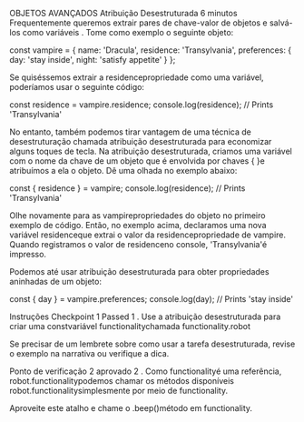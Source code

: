 OBJETOS AVANÇADOS
Atribuição Desestruturada
6 minutos
Frequentemente queremos extrair pares de chave-valor de objetos e salvá-los como variáveis . Tome como exemplo o seguinte objeto:

const vampire = {
  name: 'Dracula',
  residence: 'Transylvania',
  preferences: {
    day: 'stay inside',
    night: 'satisfy appetite'
  }
};

Se quiséssemos extrair a residencepropriedade como uma variável, poderíamos usar o seguinte código:

const residence = vampire.residence; 
console.log(residence); // Prints 'Transylvania' 

No entanto, também podemos tirar vantagem de uma técnica de desestruturação chamada atribuição desestruturada para economizar alguns toques de tecla. Na atribuição desestruturada, criamos uma variável com o nome da chave de um objeto que é envolvida por chaves { }e atribuímos a ela o objeto. Dê uma olhada no exemplo abaixo:

const { residence } = vampire; 
console.log(residence); // Prints 'Transylvania'

Olhe novamente para as vampirepropriedades do objeto no primeiro exemplo de código. Então, no exemplo acima, declaramos uma nova variável residenceque extrai o valor da residencepropriedade de vampire. Quando registramos o valor de residenceno console, 'Transylvania'é impresso.

Podemos até usar atribuição desestruturada para obter propriedades aninhadas de um objeto:

const { day } = vampire.preferences; 
console.log(day); // Prints 'stay inside'

Instruções
Checkpoint 1 Passed
1 .
Use a atribuição desestruturada para criar uma constvariável functionalitychamada functionality.robot

Se precisar de um lembrete sobre como usar a tarefa desestruturada, revise o exemplo na narrativa ou verifique a dica.

Ponto de verificação 2 aprovado
2 .
Como functionalityé uma referência, robot.functionalitypodemos chamar os métodos disponíveis robot.functionalitysimplesmente por meio de functionality.

Aproveite este atalho e chame o .beep()método em functionality.